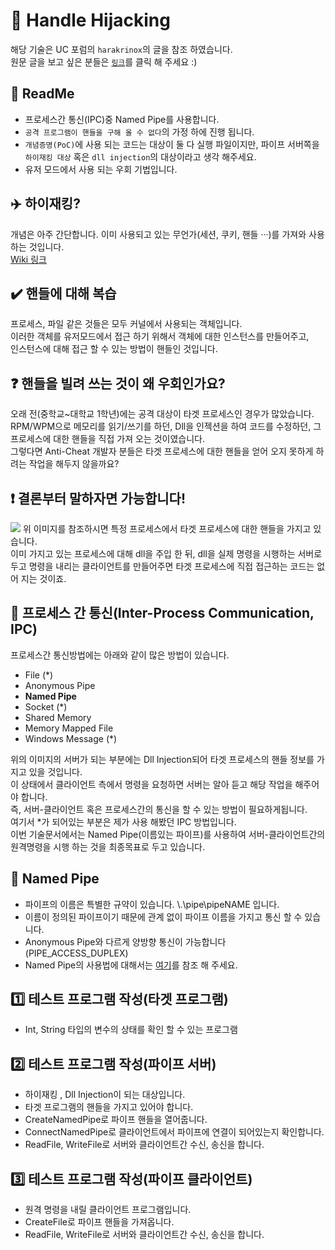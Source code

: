 # :speech_balloon: Handle Hijacking

해당 기술은 UC 포럼의 `harakrinox`의 글을 참조 하였습니다.<br>
원문 글을 보고 싶은 분들은 <a href="https://www.unknowncheats.me/forum/anti-cheat-bypass/217995-poc-remote-memory-operations-using-existing-handle.html">`링크`</a>를 클릭 해 주세요 :)

## :green_book: ReadMe
  
  - 프로세스간 통신(IPC)중 Named Pipe를 사용합니다.
  - `공격 프로그램이 핸들을 구해 올 수 없다`의 가정 하에 진행 됩니다.
  - `개념증명(PoC)`에 사용 되는 코드는 대상이 둘 다 실행 파일이지만, 파이프 서버쪽을 `하이재킹 대상` 혹은 `dll injection`의 대상이라고 생각 해주세요.
  - 유저 모드에서 사용 되는 우회 기법입니다.

## :airplane: 하이재킹?

개념은 아주 간단합니다. 이미 사용되고 있는 무언가(세션, 쿠키, 핸들 ···)를 가져와 사용 하는 것입니다.<br>
<a href="https://en.wikipedia.org/wiki/Hijacking">Wiki 링크</a> 

## :heavy_check_mark: 핸들에 대해 복습

프로세스, 파일 같은 것들은 모두 커널에서 사용되는 객체입니다.<br>
이러한 객체를 유저모드에서 접근 하기 위해서 객체에 대한 인스턴스를 만들어주고,<br>
인스턴스에 대해 접근 할 수 있는 방법이 핸들인 것입니다.

## :question: 핸들을 빌려 쓰는 것이 왜 우회인가요?
오래 전(중학교~대학교 1학년)에는 공격 대상이 타겟 프로세스인 경우가 많았습니다.<br>
RPM/WPM으로 메모리를 읽기/쓰기를 하던, Dll을 인젝션을 하여 코드를 수정하던, 그 프로세스에 대한 핸들을 직접 가져 오는 것이였습니다.<br>
그렇다면 Anti-Cheat 개발자 분들은 타겟 프로세스에 대한 핸들을 얻어 오지 못하게 하려는 작업을 해두지 않을까요?<br>

## :exclamation: 결론부터 말하자면 가능합니다!
<img src="https://user-images.githubusercontent.com/40850499/42859182-6858e3b8-8a8d-11e8-9a8c-105a4f39ec9f.PNG"/>
위 이미지를 참조하시면 특정 프로세스에서 타겟 프로세스에 대한 핸들을 가지고 있습니다.<br>
이미 가지고 있는 프로세스에 대해 dll을 주입 한 뒤, dll을 실제 명령을 시행하는 서버로 두고 명령을 내리는 클라이언트를 만들어주면
타겟 프로세스에 직접 접근하는 코드는 없어 지는 것이죠.

## :pushpin: 프로세스 간 통신(Inter-Process Communication, IPC)

프로세스간 통신방법에는 아래와 같이 많은 방법이 있습니다.
  - File (*)
  - Anonymous Pipe
  - **Named Pipe**
  - Socket (*)
  - Shared Memory
  - Memory Mapped File
  - Windows Message (*)
  
위의 이미지의 서버가 되는 부분에는 Dll Injection되어 타겟 프로세스의 핸들 정보를 가지고 있을 것입니다.<br>
이 상태에서 클라이언트 측에서 명령을 요청하면 서버는 알아 듣고 해당 작업을 해주어야 합니다.<br>
즉, 서버-클라이언트 혹은 프로세스간의 통신을 할 수 있는 방법이 필요하게됩니다.<br>
여기서 *가 되어있는 부분은 제가 사용 해봤던 IPC 방법입니다.<br>
이번 기술문서에서는 Named Pipe(이름있는 파이프)를 사용하여 서버-클라이언트간의 원격명령을 시행 하는 것을 최종목표로 두고 있습니다.

## :pushpin: Named Pipe
- 파이프의 이름은 특별한 규약이 있습니다. \\.\pipe\pipeNAME 입니다.
- 이름이 정의된 파이프이기 때문에 관계 없이 파이프 이름을 가지고 통신 할 수 있습니다.
- Anonymous Pipe와 다르게 양방향 통신이 가능합니다(PIPE_ACCESS_DUPLEX)
- Named Pipe의 사용법에 대해서는 <a href="https://www.joinc.co.kr/w/man/4200/CreateNamedPipe">여기</a>를 참조 해 주세요.

## :one: 테스트 프로그램 작성(타겟 프로그램)
  - Int, String 타입의 변수의 상태를 확인 할 수 있는 프로그램
  
## :two: 테스트 프로그램 작성(파이프 서버)
  - 하이재킹 , Dll Injection이 되는 대상입니다.
  - 타겟 프로그램의 핸들을 가지고 있어야 합니다.
  - CreateNamedPipe로 파이프 핸들을 열어줍니다.
  - ConnectNamedPipe로 클라이언트에서 파이프에 연결이 되어있는지 확인합니다.
  - ReadFile, WriteFile로 서버와 클라이언트간 수신, 송신을 합니다.
  
## :three: 테스트 프로그램 작성(파이프 클라이언트)
  - 원격 명령을 내릴 클라이언트 프로그램입니다.
  - CreateFile로 파이프 핸들을 가져옵니다.
  - ReadFile, WriteFile로 서버와 클라이언트간 수신, 송신을 합니다.
